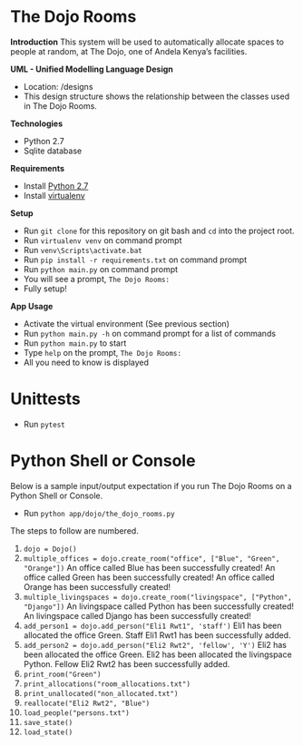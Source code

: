 # The Dojo Rooms

**Introduction**
This system will be used to automatically allocate spaces to people at random, at The Dojo, one of Andela Kenya’s facilities.

**UML - Unified Modelling Language Design**
* Location: /designs
* This design structure shows the relationship between the classes used in The Dojo Rooms.

**Technologies**
* Python 2.7
* Sqlite database

**Requirements**
* Install [Python 2.7](https://www.python.org/downloads/)
* Install [virtualenv](http://docs.python-guide.org/en/latest/dev/virtualenvs/)

**Setup**
* Run `git clone` for this repository on git bash and `cd` into the project root.
* Run `virtualenv venv` on command prompt
* Run `venv\Scripts\activate.bat`
* Run `pip install -r requirements.txt` on command prompt
* Run `python main.py` on command prompt
* You will see a prompt, `The Dojo Rooms: `
* Fully setup!

**App Usage**
* Activate the virtual environment (See previous section)
* Run `python main.py -h` on command prompt for a list of commands
* Run `python main.py` to start
* Type `help` on the prompt, `The Dojo Rooms: `
* All you need to know is displayed


Unittests
=========
* Run `pytest`


Python Shell or Console
=======================
Below is a sample input/output expectation if you run The Dojo Rooms
on a Python Shell or Console.

* Run `python app/dojo/the_dojo_rooms.py`

The steps to follow are numbered.

1. `dojo = Dojo()`
2. `multiple_offices = dojo.create_room("office", ["Blue", "Green", "Orange"])`
An office called Blue has been successfully created!
An office called Green has been successfully created!
An office called Orange has been successfully created!
3. `multiple_livingspaces = dojo.create_room("livingspace", ["Python", "Django"])`
An livingspace called Python has been successfully created!
An livingspace called Django has been successfully created!
4. `add_person1 = dojo.add_person("Eli1 Rwt1", 'staff')`
Eli1 has been allocated the office Green.
Staff Eli1 Rwt1 has been successfully added.
5. `add_person2 = dojo.add_person("Eli2 Rwt2", 'fellow', 'Y')`
Eli2 has been allocated the office Green.
Eli2 has been allocated the livingspace Python.
Fellow Eli2 Rwt2 has been successfully added.
6. `print_room("Green")`
7. `print_allocations("room_allocations.txt")`
8. `print_unallocated("non_allocated.txt")`
9. `reallocate("Eli2 Rwt2", "Blue")`
10. `load_people("persons.txt")`
11. `save_state()`
12. `load_state()`
